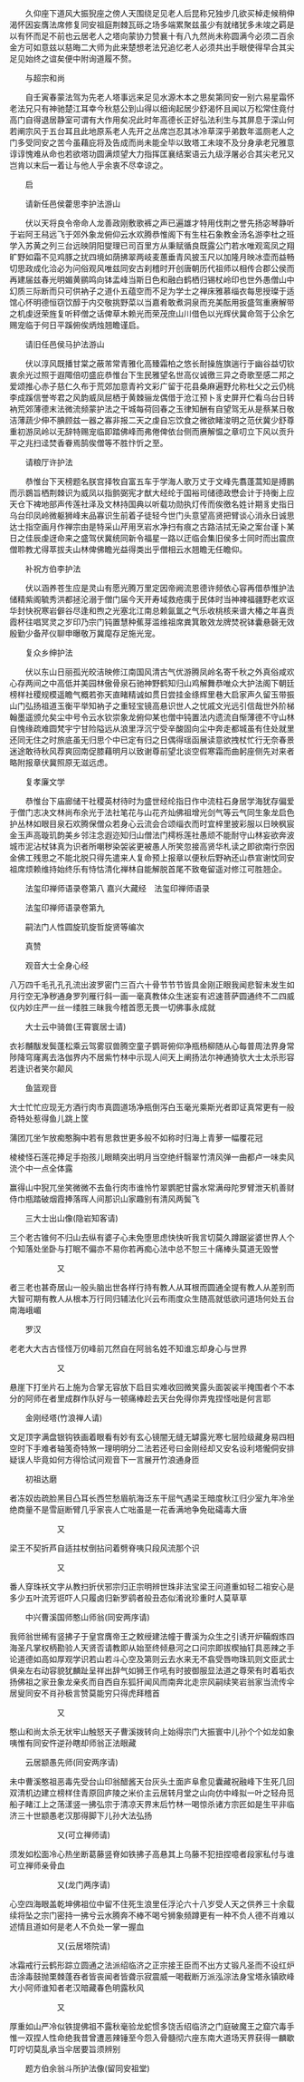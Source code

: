 <!-- { "loadSidebar": true } -->
　　久仰座下道风大振猊座之傍人天围绕足见老人后昆称兄独步几欲买棹走候稍伸渴怀因妄膺法席修复同安祖庭荆棘瓦砾之场多端累聚兹虽少有就绪犹多未竣之羁是以有怀而足不前也云居老人之塔向蒙协力赞襄十有八九然尚未称圆满今必须二百余金方可如意兹以慈晦二大师为此来楚想老法兄追忆老人必须共出手眼使得早合其尖足见始终之谊矣便中附询道履不赘。

　　与超宗和尚

　　自壬寅春蒙法驾为先老人塔事远来足见水源木本之思矣第同安一别六易星霜怀老法兄只有神驰楚江耳幸今秋慈公到山得以细询起居少舒渴怀且闻以万松常住竟付高门自得退居静室可谓有大作用矣况此时年高德长正好弘法利生与其屏息于深山何若阐宗风于五台耳且此地原系老人先开之丛席岂忍其冰冷草深乎弟数年滥厕老人之门多受同安之苦今虽藉庇将及告成而尚未能全毕以致塔工未竣不及分身承老兄雅意谆谆愧难从命也若欲塔功圆满烦望大力指挥匡襄结案语云九级浮屠必合其尖老兄又岂肯以末后一着让与他人乎余衷不尽幸谅之。

　　启

　　请新任邑侯藿思李护法游山

　　伏以天将良令帝命人龙善政刚敷歌裤之声已遍雄才特用伐荆之誉先扬宓琴静听于岩阿王舄远飞于郊外象龙俯仰云水欢腾恭惟阁下有生柱石象教金汤名游李杜之班学入苏黄之列三台远映阴阳燮理已司百里方从秉赋循良既露公门若水唯观鸾凤之翔旷野如霜不见鸡豚之扰四境如荫拂翠两岐麦蕙垂青风披玉尺以加隆月映冰壶而益畅切思政成化洽必为问俗观风唯兹同安古刹稽时开创唐朝历代祖师以相传合郡公侯而再建届兹春光明媚黄鹂鸣向钵盂峰当斯日色和融白鹤栖归锡杖岭印也世外愚僧山中幻质三际断而只可供衲子之道仆五蕴空而不足为学士之禅床雅慕缁衣每思授璨于适馆心怀明德恒窃饮醇于内交敬挑野菜以当嘉肴敢煮洞泉而充美酝用扳盛驾重赓解带之机虔迓荣旌复听秤僧之话俾草木赖光而荣茂庶山川借色以光辉伏冀命驾于公余乞赐宠临于何日平蹊俯俟炳烛翘瞻谨启。

　　请旧任邑侯马护法游山

　　伏以淳风既播甘棠之蔽芾常青雅化高臻霜柏之悠长耐操旌旗遄行于幽谷益切钦衷余光过照于遐陬倍叨盛庇恭惟台下生民雅望名世高仪诚徼三异之奇歌至感二邦之爱颂推心赤子慈仁久布于荒郊加意青衿文彩广留于花县桑麻遍野允称杜父之云仍桃李成蹊信誉岑君之风韵威凤屈栖于黄棘骊龙偶借于沧江预卜豸史屏开伫看乌台日转衲荒郊薄德末法微流频蒙护法之干城每荷回春之玉律知酬有自望驾无从是蔡某日敬洁薄蔬少伸不腆顾兹一器之寡非报二天之虔自忘饮食之微欲睹浚明之范伏冀少舒尊重初游凤岭以无辞特赐宠临即踏佛峰而弗倦俾依台侧而赓解愠之章叨立下风以贡升平之兆扫迳焚香眷焉鹄俟僧等不胜忭忻之至。

　　请粮厅许护法

　　恭惟台下天榜题名朕宫择牧自富五车于学海人歌万丈于文峰先翥蓬蒿知是搏鹏而示鷃旨栖荆棘识为威凤以指鹯弼宪才猷大经纶于国裕司储德政懋会计于持衡上应天仓下裨地部声传莲社泽及文林持国典以听载功勋执灯传而俟徼名姓计期豸史指日乌台印凤岭微躯狮峰末品寡识生前着子徒轻今世门头意望高贤把臂谈心消永日诚思达士指空画月作禅宗由是特采山芹用烹岩水净扫有痕之古路洁拭无染之案台谨卜某日之佳辰虔迓命来之盛驾伏冀统同新令福星一路以迂临会集旧侯多士同时而出震庶僧聆教尤得萃拔夫山林俾佛瞻光益得类出乎僧相云水翘瞻无任瞻仰。

　　补祝方伯李护法

　　伏以涵养苍生应是灵山有愿光腾万里定因帝阙流恩德许频依心容再借恭惟护法储精紫阁毓秀洪都拯沦溺于僧门届今天开寿域救疮痍于民体时当神裨福疆野老欢讴华封快祝寒岩僻谷尽逢和煦之光塞北江南总赖氤氲之气乐收桃核来谱大椿之年喜贡霞杯往唱冥灵之岁印乃宗门钝置慧种蕉芽滥维祖席粪箕敢效龙牌焚祝钵囊悬磬无效殷勤少备芹仪聊申曝敬万冀麾存足施光宠。

　　复众乡绅护法

　　伏以东山日丽孤光皎洁映修江南国风清古气优游腾凤岭名寄千秋之外真俗咸欢心存两间之中高低并美园林傲骨泉石驰神野鹤知归山鸡解舞恭唯众大护法阁下朝廷榜样社稷规模遥瞻气概若弥天直睹精诚如贯日尝挂金绦辉里巷大启家声久留玉带振山门弘扬祖道玉衡平举知衲子之重轻宝镜高悬识世人之忧戚文光远引信哉世外阶梯翰墨遥颁允矣尘中号令云水钦崇象龙俯仰某也僧中钝置法内遗流自惭薄德不守山林自愧缘疏难圆梵宇宁甘险隘远从浪里浮沉宁受辛酸固向尘中奔走都城虽有住处就里还同无住之时旅底虽无归思个中已定有归之日偶得瑶函展读意欲拽杖忙行无奈春景迷途敢待秋风荐爽回南促膝藉明月以致谢尊前望北谈空假寒霜而曲躬座侧先对来者略附报章伏冀照原无滋远虑。

　　复孝廉文学

　　恭惟台下庙廊储干社稷英材待时为盛世经纶指日作中流柱石身居学海犹存偏爱于僧门志决文林尚布余光于法社笔花与山花齐灿佛祖增光剑气等云气同生象龙启色护丛林如眼目泉石欢腾保僧众若身心云流会合颂缁衣而时宜梓里披彩服以日映枫宸金玉声高璇玑韵美乡邻注念遐迩知归山僧法门樗栎莲社愚顽不能耐守山林妄欲奔波城市泥沾杖钵真为识者所嘲秽染袈裟更被愚人所笑忽接高贤华札读之即欲南行奈因金佛工残思之不能北脱只得先遣来人复命预上报章以便秋后野衲还山恭宣谢忱同安祖席烦赖维持始终乐有恃怙清化禅林自能解脱首尾不致奄留遥对修江可胜翘企。

　　法玺印禅师语录卷第八
嘉兴大藏经　法玺印禅师语录


　　法玺印禅师语录卷第九

　　嗣法门人性圆旋玑旋哲旋贤等编次

　　真赞

　　观音大士全身心经

八万四千毛孔孔孔流出波罗密门三百六十骨节节节皆具金刚正眼我闻悲智未发生如月行空无净秽通身罗列雁行斜一画一毫真教体众生迷妄有迟速菩萨圆通终不二四威仪内妙庄严一丝一缕胜三昧我今稽首愿无畏一切佛事永成就

　　大士云中骑兽(王霄寰居士请)

衣衫黼黻发鬓蓬松乘云驾雾驭兽腾空童子鹦哥俯仰净瓶杨柳随从心每普周法界身常陟降穹窿离去洛伽界内不居紫竹林中示现人间天上阐扬法尔神通猗欤大士太杀形容若逢识者笑尔颠风

　　鱼篮观音

大士忙忙应现无方酒行肉市真圆道场净瓶倒泻白玉毫光乘斯光者即证真常更有一般奇特处惹得鱼儿跳上筐

蒲团兀坐乍放痴憨胸中若有思救世更多般不如称时归海上青萝一幅覆花冠

棱棱怪石莲花捧足手抱孩儿眼睛突出明月当空绝纤翳翠竹清风弹一曲都卢一味卖风流个中一点全体露

赢得山中猊兀坐笑微微不去鱼行肉市谁怜竹翠鹦肥甘露水常满母陀罗臂泄天机善财侍巾瓶踏破烟霞捧落晖人间那识山家趣别有清风两鬓飞

　　三大士出山像(隐岩知客请)

三个老古锥何不归山去纵有婆子心未免堕思虑快快听我言切莫久蹲踞娑婆世界人个个知落处坐卧与打眠不偏亦不易你若再痴心法中总不恕三十痛棒头莫道无毁誉

　　　　　　又

者三老也甚奇居山一般头脑出世各样行持有教人从耳根而圆通全提有教人从差别而大智可期有教人从根本万行同归辅法化兴云布雨度众生随高就低欲问道场何处五台南海峨嵋

　　罗汉

老老大大古古怪怪万仞峰前兀然自在阿翁名姓不知谁忘却身心与世界

　　　　　　又

悬崖下打坐片石上施为合掌无容放下启目实难收回微笑露头面袈裟半掩围者个不本分的阿师在者里成群作队好与一顿痛棒趁去天台免得你弄鬼捏怪咄是何言耶

　　金刚经塔(竹浪禅人请)

文足顶字满盘银钩铁画着眼看有妙有玄心镜闇无缝无罅露光寒七层险级藏身易四相空时下手难者轴笺奇特煞一理明明分二法若还号曰金刚经却又安名设利塔儱侗安排疑误人毕竟如何方得恰试问观音下一言展开竹浪通身匝

　　初祖达磨

者冻奴齿疏脸黑目凸耳长西竺愁眉航海泛东干屈气遇梁王暗度秋江归少室九年冷坐绝商量不是雪庭断臂几乎家丧人亡咄虽是一花香满地争免砒礵毒大唐

　　　　　　又

梁王不契折芦自适拄杖倒拈问着劈脊咦只段风流那个识

　　　　　　又

番人穿珠袄文字从教扫折伏邪宗归正宗明辨世珠非法宝梁王问道重如轻二祖安心是多少五叶流芳诳吓人只履卤归新罗鹞者般丑态似淆讹珍重时人莫草草

　　中兴曹溪国师憨山师翁(同安两序请)

我师翁世稀有竖拂子于皇宫膺帝王之敕绶建法幢于曹溪为众生之引诱开炉鞴煆炼四海圣凡掌权柄勘验人天贤否请教即从始至终倾悬河之口问宗即拔楔抽钉具恶辣之手论道德如高如厚观学识若山若斗心空及第则云去水来无不翕受唇吻珠玑则文臣武士俱亲左右动容貌犹麟趾呈祥出辞气如狮王作吼有时披御服显法道之尊荣有时着垢衣扬佛祖之家丑象龙亲炙而自西自东狐犴闻风而南奔北走宗风嗣续笑岩翁家当流传伞居叟同安不肖孙极言赞莫能穷只得虎拜稽首

　　　　　　又

憨山和尚太杀无状牢山触怒天子曹溪拨转向上始得宗门大振寰中儿孙个个如龙如象咦惟有同安忤逆孙瞎却师翁正法眼藏

　　云居颛愚先师(同安两序请)

未中曹溪憨祖恶毒先受台山印翁醋酱天台灰头土面庐阜愈见囊藏祝融峰下生死几回双清机边建立榜样住青原回庐陵之米价主云居转月堂之山向仿中峰拟一叶之轻舟觅船子睹江上之荡漾竖一拂弘宗于清凉天界末后竹林一喝惊杀诸方宗匠如是生平非临济三十世颛愚老汉那得脚下儿孙大法弘扬

　　　　　　又(可立禅师请)

须发如松面冷心热坐断葛藤竖脊如铁拂子高悬其上乌藤不犯扭捏噫者段家私付与谁可立禅师亲骨血

　　　　　　又(龙门两序请)

心空四海眼盖乾坤佛祖位中留不住死生浪里任浮沦六十八岁受人天之供养三十余载续将坠之宗门密持一拂兮云水腾奔不棒不喝兮狮象频蹲更有一种不负人德不肖难以述情且道如何是老人不负处一掌一握血

　　　　　　又(云居塔院请)

冰霜戒行云鹤形踪立圆通之法派绍临济之正宗接王臣而不出方丈锻凡圣而不设红炉击涂毒鼓抛栗棘蓬吞者皆丧闻者皆聋示寂震威一喝截断万派泓淙法身宝塔永镇欧峰大小阿师谁知者老汉暗藏春色明露秋风

　　　　　　又

厚重如山严冷似铁提佛祖不露秋毫验龙蛇惯多饶舌绍临济之门庭破魔王之窟穴毒手惟一双捏人性命绝我昔曾遭恶辣锤至今怨入骨髓彻六座东南大道场天界获得一麟歇叮咛切莫乱承当伞居要旨须辨别

　　题方伯余翁斗所护法像(留同安祖堂)

